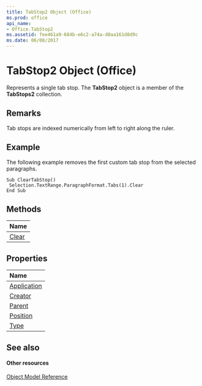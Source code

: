 ```yaml
---
title: TabStop2 Object (Office)
ms.prod: office
api_name:
- Office.TabStop2
ms.assetid: fee461a9-684b-e6c2-a74a-d0aa161d0d9c
ms.date: 06/08/2017
---
```



# TabStop2 Object (Office)

Represents a single tab stop. The **TabStop2** object is a member of the **TabStops2** collection.


## Remarks

Tab stops are indexed numerically from left to right along the ruler.


## Example

The following example removes the first custom tab stop from the selected paragraphs.


```
Sub ClearTabStop() 
 Selection.TextRange.ParagraphFormat.Tabs(1).Clear 
End Sub 

```


## Methods



|**Name**|
|:-----|
|[Clear](tabstop2-clear-method-office.md)|

## Properties



|**Name**|
|:-----|
|[Application](tabstop2-application-property-office.md)|
|[Creator](tabstop2-creator-property-office.md)|
|[Parent](tabstop2-parent-property-office.md)|
|[Position](tabstop2-position-property-office.md)|
|[Type](tabstop2-type-property-office.md)|

## See also


#### Other resources


[Object Model Reference](http://msdn.microsoft.com/library/499c789a-aba2-0fad-649a-0ea964cd3b5e%28Office.15%29.aspx)
